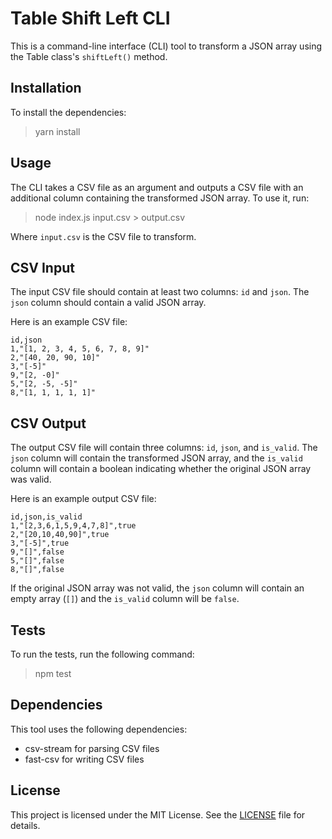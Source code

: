 # Table Shift Left CLI

This is a command-line interface (CLI) tool to transform a JSON array using the Table class's `shiftLeft()` method.

## Installation

To install the dependencies:

> yarn install

## Usage

The CLI takes a CSV file as an argument and outputs a CSV file with an additional column containing the transformed JSON array. To use it, run:

> node index.js input.csv > output.csv

Where `input.csv` is the CSV file to transform.

## CSV Input

The input CSV file should contain at least two columns: `id` and `json`. The `json` column should contain a valid JSON array.

Here is an example CSV file:

```csv
id,json
1,"[1, 2, 3, 4, 5, 6, 7, 8, 9]"
2,"[40, 20, 90, 10]"
3,"[-5]"
9,"[2, -0]"
5,"[2, -5, -5]"
8,"[1, 1, 1, 1, 1]"
```

## CSV Output

The output CSV file will contain three columns: `id`, `json`, and `is_valid`. The `json` column will contain the transformed JSON array, and the `is_valid` column will contain a boolean indicating whether the original JSON array was valid.

Here is an example output CSV file:

```csv
id,json,is_valid
1,"[2,3,6,1,5,9,4,7,8]",true
2,"[20,10,40,90]",true
3,"[-5]",true
9,"[]",false
5,"[]",false
8,"[]",false
```

If the original JSON array was not valid, the `json` column will contain an empty array (`[]`) and the `is_valid` column will be `false`.

## Tests

To run the tests, run the following command:

> npm test

## Dependencies

This tool uses the following dependencies:

- csv-stream for parsing CSV files
- fast-csv for writing CSV files

## License

This project is licensed under the MIT License. See the [LICENSE](LICENSE) file for details.